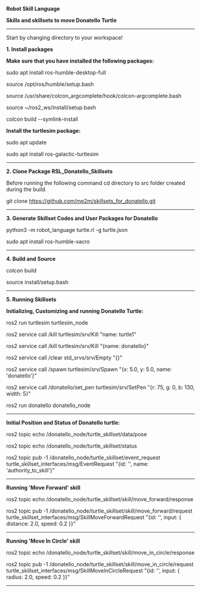 **Robot Skill Language**

**Skills and skillsets to move Donatello Turtle**
****
Start by changing directory to your workspace!

**1. Install packages**

**Make sure that you have installed the following packages:**


sudo apt install ros-humble-desktop-full

source /opt/ros/humble/setup.bash        

source /usr/share/colcon_argcomplete/hook/colcon-argcomplete.bash     
      
source ~/ros2_ws/install/setup.bash        
      
colcon build  --symlink-install

**Install the turtlesim package:**

sudo apt update

sudo apt install ros-galactic-turtlesim
****
**2. Clone Package RSL_Donatello_Skillsets**

Before running the following command cd directory to src folder created during the build.

git clone https://github.com/me2m/skillsets_for_donatello.git
****

**3. Generate Skillset Codes and User Packages for Donatello**

python3 -m robot_language turtle.rl -g turtle.json

sudo apt install ros-humble-xacro
****
    

**4. Build and Source**

colcon build

source install/setup.bash
****


**5. Running Skillsets**

**Initializing, Customizing and running Donatello Turtle:**

ros2 run turtlesim turtlesim_node

ros2 service call /kill turtlesim/srv/Kill "name: turtle1"

ros2 service call /kill turtlesim/srv/Kill "{name: donatello}"

ros2 service call /clear std_srvs/srv/Empty "{}"

ros2 service call /spawn turtlesim/srv/Spawn "{x: 5.0, y: 5.0, name: 'donatello'}"

ros2 service call /donatello/set_pen turtlesim/srv/SetPen "{r: 75, g: 0, b: 130, width: 5}"

ros2 run donatello donatello_node
****

**Initial Position and Status of Donatello turtle:**

ros2 topic echo /donatello_node/turtle_skillset/data/pose

ros2 topic echo /donatello_node/turtle_skillset/status

ros2 topic pub -1 /donatello_node/turtle_skillset/event_request turtle_skillset_interfaces/msg/EventRequest "{id: '', name: 'authority_to_skill'}"
****

**Running 'Move Forward' skill**

ros2 topic echo /donatello_node/turtle_skillset/skill/move_forward/response

ros2 topic pub -1 /donatello_node/turtle_skillset/skill/move_forward/request turtle_skillset_interfaces/msg/SkillMoveForwardRequest "{id: '', input: { distance: 2.0, speed: 0.2 }}"
****

**Running 'Move In Circle' skill**

ros2 topic echo /donatello_node/turtle_skillset/skill/move_in_circle/response

ros2 topic pub -1 /donatello_node/turtle_skillset/skill/move_in_circle/request turtle_skillset_interfaces/msg/SkillMoveInCircleRequest "{id: '', input: { radius: 2.0, speed: 0.2 }}"
****
